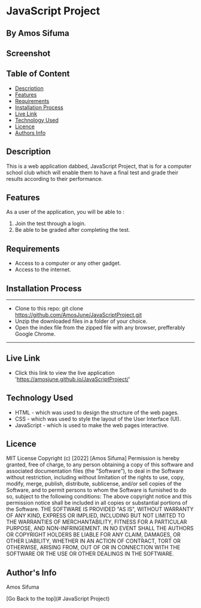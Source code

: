 # JavaScript Project
 ## By Amos Sifuma
## Screenshot 
## Table of Content   
 - [Description](#description)
 - [Features](#features)
 - [Requirements](#requirements)
 - [Installation Process](#installation-Process)
 - [Live Link](#Live-Link)
 - [Technology  Used](#technology-Used)
 - [Licence](#licence)
 - [Authors Info](#Authors-Info)

 ## Description
This is a web application dabbed, JavaScript Project, that is for a computer school club which will enable them to have a final test and grade their results according to their performance. 

## Features
As a user of the application, you will be able to :
1. Join the test through a login.
2. Be able to be graded after completing the test.

## Requirements
 * Access to  a computer or any other gadget.
 * Access to the internet.

 ## Installation Process
  *******************************************
* Clone to this repo: git clone https://github.com/AmosJune/JavaScriptProject.git
* Unzip the downloaded files in a folder of your choice.
* Open the index file from the zipped file with any browser, prefferably Google Chrome.
 *******************************

## Live Link
- Click this link to view the live application 'https://amosjune.github.io/JavaScriptProject/'

## Technology  Used
* HTML - which was used to design the structure of the web pages.
* CSS - which was used to style the layout of the User Interface (UI).
* JavaScript - which is used to make the web pages interactive.

## Licence
MIT License
Copyright (c) [2022] [Amos Sifuma]
Permission is hereby granted, free of charge, to any person obtaining a copy of this software and associated documentation files (the "Software"), to deal in the Software without restriction, including without limitation of the rights to use, copy, modify, merge, publish, distribute, sublicense, and/or sell
copies of the Software, and to permit persons to whom the Software is
furnished to do so, subject to the following conditions:
The above copyright notice and this permission notice shall be included in all
copies or substantial portions of the Software.
THE SOFTWARE IS PROVIDED "AS IS", WITHOUT WARRANTY OF ANY KIND, EXPRESS OR
IMPLIED, INCLUDING BUT NOT LIMITED TO THE WARRANTIES OF MERCHANTABILITY, FITNESS FOR A PARTICULAR PURPOSE, AND NON-INFRINGEMENT. IN NO EVENT SHALL THE AUTHORS OR COPYRIGHT HOLDERS BE LIABLE FOR ANY CLAIM, DAMAGES, OR OTHER LIABILITY, WHETHER IN AN ACTION OF CONTRACT, TORT OR OTHERWISE, ARISING FROM,
OUT OF OR IN CONNECTION WITH THE SOFTWARE OR THE USE OR OTHER DEALINGS IN THE SOFTWARE. 

## Author's Info
Amos Sifuma


[Go Back to the top](# JavaScript Project)


